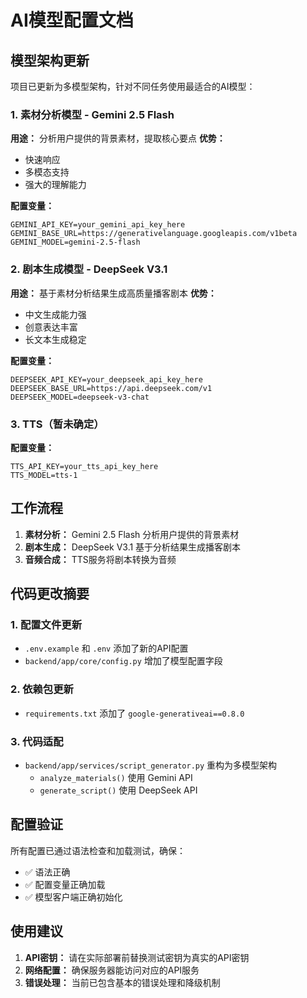 # AI模型配置文档

## 模型架构更新

项目已更新为多模型架构，针对不同任务使用最适合的AI模型：

### 1. 素材分析模型 - Gemini 2.5 Flash

**用途：** 分析用户提供的背景素材，提取核心要点
**优势：**
- 快速响应
- 多模态支持
- 强大的理解能力

**配置变量：**
```env
GEMINI_API_KEY=your_gemini_api_key_here
GEMINI_BASE_URL=https://generativelanguage.googleapis.com/v1beta
GEMINI_MODEL=gemini-2.5-flash
```

### 2. 剧本生成模型 - DeepSeek V3.1

**用途：** 基于素材分析结果生成高质量播客剧本
**优势：**
- 中文生成能力强
- 创意表达丰富
- 长文本生成稳定

**配置变量：**
```env
DEEPSEEK_API_KEY=your_deepseek_api_key_here
DEEPSEEK_BASE_URL=https://api.deepseek.com/v1
DEEPSEEK_MODEL=deepseek-v3-chat
```

### 3. TTS（暂未确定）

**配置变量：**
```env
TTS_API_KEY=your_tts_api_key_here
TTS_MODEL=tts-1
```

## 工作流程

1. **素材分析：** Gemini 2.5 Flash 分析用户提供的背景素材
2. **剧本生成：** DeepSeek V3.1 基于分析结果生成播客剧本
3. **音频合成：** TTS服务将剧本转换为音频

## 代码更改摘要

### 1. 配置文件更新
- `.env.example` 和 `.env` 添加了新的API配置
- `backend/app/core/config.py` 增加了模型配置字段

### 2. 依赖包更新
- `requirements.txt` 添加了 `google-generativeai==0.8.0`

### 3. 代码适配
- `backend/app/services/script_generator.py` 重构为多模型架构
  - `analyze_materials()` 使用 Gemini API
  - `generate_script()` 使用 DeepSeek API

## 配置验证

所有配置已通过语法检查和加载测试，确保：
- ✅ 语法正确
- ✅ 配置变量正确加载
- ✅ 模型客户端正确初始化

## 使用建议

1. **API密钥：** 请在实际部署前替换测试密钥为真实的API密钥
2. **网络配置：** 确保服务器能访问对应的API服务
3. **错误处理：** 当前已包含基本的错误处理和降级机制